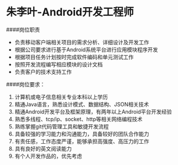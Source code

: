 朱李叶-Android开发工程师
==========
####岗位职责
- 负责移动客户端相关项目的需求分析、详细设计及开发工作  
- 根据公司要求进行基于Android系统平台进行应用模块程序开发  
- 根据项目任务计划按时完成软件编码和单元测试工作  
- 按照开发流程编写相应模块的设计文档  
- 负责客户的技术支持工作  

####岗位要求： 
1. 计算机或电子信息相关专业本科以上学历  
2. 精通Java语言，熟悉设计模式、数据结构、JSON相关技术  
3. 精通Android开发平台及框架原理，有两年以上Android平台开发经验  
4. 熟悉多线程、tcp/ip、socket、http等相关网络编程技术  
5. 熟练掌握git代码管理工具和敏捷开发流程 
6. 具备较强的学习能力和沟通能力，具备较好的团队合作能力  
7. 有责任感，工作态度严谨，能够承担高强度、高压力的工作  
8. 具有良好的英文阅读能力  
9. 有个人开发作品的，优先考虑  
